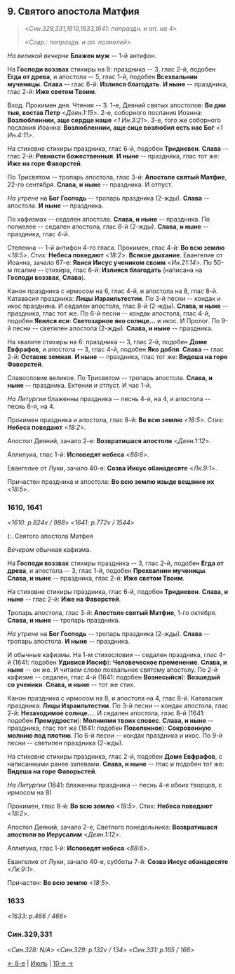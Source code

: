 ## 9. Святого апостола Матфия

> <*Син.329,331,1610,1633,1641: попраздн. и ап. на 4*>
> 
> <*Совр.: попраздн. и ап. полиелей*>

*На великой вечерне* **Блажен муж** -- 1-й антифон.

На **Господи воззвах** стихиры на 8: праздника -- 3, глас 2-й, подобен **Егда от древа**,
и апостола -- 5, глас 1-й, подобен **Всехвальнии мученицы**.
**Слава** -- глас 6-й: **Излияся благодать**.
**И ныне** -- праздника, глас 2-й: **Иже светом Твоим**.

Вход. Прокимен дня. Чтения -- 3. 
1-е, Деяний святых апостолов: **Во дни тыя, востав Петр** <*Деян.1:15*>. 
2-е, соборного послания Иоанна: **Возлюбленнии, аще сердце наше** <*1 Ин.3:21*>. 
3-е, того же соборного послания Иоанна: **Возлюбленнии, аще сице возлюбил есть нас Бог** <*1 Ин.4:11*>.

На стиховне стихиры праздника, глас 6-й, подобен **Тридневен**.
**Слава** -- глас 2-й: **Ревности божественныя**.
**И ныне** -- праздника, глас тот же: **Иже на горе Фаворстей**.

По Трисвятом -- тропарь апостола, глас 3-й: **Апостоле святый Матфие**, 22-го сентября. 
**Слава, и ныне** -- праздника. И отпуст. 

*На утрене* на **Бог Господь** -- тропарь праздника (2-жды). **Слава** -- апостола. 
**И ныне** -- праздника. 

По кафизмах -- седален апостола. **Слава, и ныне** -- праздника. 
По полиелее -- седален апостола, глас 8-й (2-жды). **Слава, и ныне** -- праздника, глас 4-й.

Степенна -- 1-й антифон 4-го гласа. 
Прокимен, глас 4-й: **Во всю землю** <*18:5*>. Стих: **Небеса поведают** <*18:2*>. 
**Всякое дыхание**. Евангелие от Иоанна, зачало 67-е: **Явися Иисус учеником своим** <*Ин.21:14*>.
По 50-м псалме -- стихира, глас 6-й: **Излияся благодать** (написана на **Господи воззвах**, **Слава**). 

Канон праздника с ирмосом на 6, глас 4-й, и апостола на 8, глас 8-й.
Катавасия праздника: **Лицы Израильтестии**. 
По 3-й песни -- кондак и икос праздника. И седален апостола, глас 8-й (2-жды).
**Слава, и ныне** -- праздника, глас тот же.
По 6-й песни -- кондак апостола, глас 4-й, подобен **Явился еси**: **Светозарное яко солнце...**
и икос. И Пролог.
По 9-й песни -- светилен апостола (2-жды). **Слава, и ныне** -- праздника. 

На хвалите стихиры на 6: праздника -- 3, глас 2-й, подобен **Доме Евфрафов**, 
и апостола -- 3, глас 4-й, подобен **Яко добля**.
**Слава** -- глас 2-й: **Оставив земная**. 
**И ныне** -- праздника, глас тот же: **Видеша на горе Фаворстей**.

Славословие великое. По Трисвятом -- тропарь апостола. **Слава, и ныне** -- праздника.
Ектении и отпуст. И час 1-й. 

*На Литургии* блаженны праздника -- песнь 4-я, на 4, и апостола -- песнь 6-я, на 4.

Прокимен праздника и апостола, глас 8-й: **Во всю землю** <*18:5*>. 
Стих: **Небеса поведают** <*18:2*>.

Апостол Деяний, зачало 2-е: **Возвратишася апостоли** <*Деян.1:12*>.

Аллилуиа, глас 1-й: **Исповедят небеса** <*88:6*>. 

Евангелие от Луки, зачало 40-е: **Созва Иисус обанадесяте** <*Лк.9:1*>.

Причастен праздника и апостола: **Во всю землю изыде вещание их** <*18:5*>.

### 1610, 1641

<*1610: p.824v / 988*>
<*1641: p.772v / 1544*>

(:. Святого апостола Матфея

*Вечером* обычная кафизма. 

На **Господи воззвах** стихиры праздника -- 3, глас 2-й, подобен **Егда от древа**,
и апостола -- 3, глас 1-й, подобен **Прехвалнии мученицы**.
**Слава, и ныне** -- праздника, глас 2-й: **Иже светом Твоим**.

На стиховне стихиры праздника, глас 6-й, подобен **Тридневен**.
**Слава, и ныне** -- глас 2-й: **Иже на Фаворстей**.

Тропарь апостола, глас 3-й: **Апостоле святый Матфие**, 1-го октября.
**Слава, и ныне** -- тропарь праздника.

*На утрене* на **Бог Господь** -- тропарь праздника (2-жды). **Слава** -- тропарь апостола.
**И ныне** -- праздника.

И обычные кафизмы. 
На 1-м стихословии -- седален праздника, глас 4-й (1641: подобен **Удивися Иосиф**): **Человеческое пременение**. 
**Слава, и ныне** -- он же. И читаем слово похвальное святому апостолу.
По 2-й кафизме -- седален, глас 4-й (1641: подобен **Вознесыйся**): **Возшедый со ученики**.
**Слава, и ныне** -- тот же стих.

Канон праздника с ирмосом на 8, и апостола на 4, глас 8-й.
Катавасия праздника: **Лицы Израильтестии**.
По 3-й песни -- кондак апостола, глас 2-й: **Незаходимое солнце...**. И седален апостола, 
глас 8-й (1641: подобен **Премудрости**): **Молниями твоих словес**. 
**Слава, и ныне** -- праздника, глас тот же (1641: подобен **Повеленное**): **Сокровенную молнию под плотию**.
По 6-й песни -- кондак праздника и икос.
По 9-й песни -- светилен праздника (2-жды). 

На стиховне стихиры праздника, глас 2-й, подобен **Доме Евфрафов**,
с написанными ранее запевами.
**Слава, и ныне** -- глас и подобен тот же: **Видеша на горе Фаворьстей**.

*На Литургии* (1641: блаженны праздника -- песнь 4-я обоих творцов, с ирмосом на 8) 

Прокимен, глас 8-й: **Во всю землю** <*18:5*>.
Стих: **Небеса поведают** <*18:2*>.

Апостол Деяний, зачало 2-е, Светлого понедельника: 
**Возвратишася апостоли во Иерусалим** <*Деян.1:12*>.

Аллилуиа, глас 1-й: **Исповедят небеса** <*88:6*>.

Евангелие от Луки, зачало 40-е, субботы 7-й: **Созва Иисус обанадесяте** <*Лк.9:1*>.

Причастен: **Во всю землю** <*18:5*>.

### 1633

<*1633: p.466 / 466*>


### Син.329,331

<*Син.328: N/A*>
<*Син.329: p.132v / 134*>
<*Син.331: p.165 / 166*>


[← 8-е](08_08_SAB.ru.md) | [Июль](README.md#9-й) | [10-е →](08_10_SAB.ru.md)
